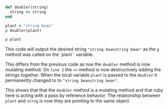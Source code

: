 ```ruby
def doubler(string)
  string << string
end

plant = "string bean"
p doubler(plant)

p plant
```

This code will output the desired string `"string beanstring bean"` as the `p` method was called on the `plant`` variable.

This differs from the previous code as noe the `doubler` method is now mutating method. On `line 2` the `<<` method is now destructively adding the strings together. When the local variable `plant` is passed to the `doubler` it permanently changed to to `"string beanstring bean"`. 

This shows that that the `doubler` method is a mutating method and that ruby here is acting with a pass by reference behavior. The relationship between `plant` and `strng` is now they are pointing to the same object.